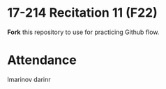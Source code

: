 # 17-214 Recitation 11 (F22)
**Fork** this repository to use for practicing Github flow.

# Attendance
lmarinov
darinr